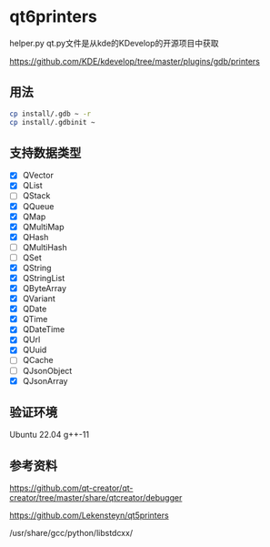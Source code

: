 # qt6printers

helper.py qt.py文件是从kde的KDevelop的开源项目中获取

https://github.com/KDE/kdevelop/tree/master/plugins/gdb/printers

## 用法

``` bash
cp install/.gdb ~ -r
cp install/.gdbinit ~
```

## 支持数据类型
- [x] QVector
- [x] QList
- [ ] QStack
- [x] QQueue
- [x] QMap
- [x] QMultiMap
- [x] QHash
- [ ] QMultiHash
- [ ] QSet
- [x] QString
- [x] QStringList
- [x] QByteArray
- [x] QVariant
- [x] QDate
- [x] QTime
- [x] QDateTime
- [x] QUrl
- [x] QUuid
- [ ] QCache
- [ ] QJsonObject
- [x] QJsonArray

## 验证环境
Ubuntu 22.04 g++-11

## 参考资料
https://github.com/qt-creator/qt-creator/tree/master/share/qtcreator/debugger

https://github.com/Lekensteyn/qt5printers

/usr/share/gcc/python/libstdcxx/